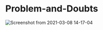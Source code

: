 # Problem-and-Doubts


![Screenshot from 2021-03-08 14-17-04](https://user-images.githubusercontent.com/56449074/110370181-5dbae800-8019-11eb-83b5-0934033df753.png)



